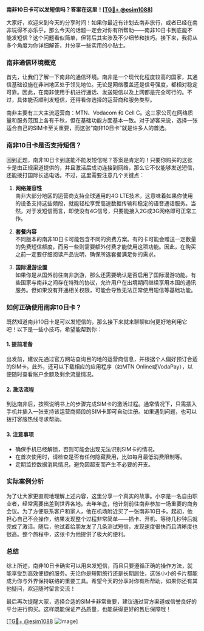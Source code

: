 **南非10日卡可以发短信吗？答案在这里！[[TG💪+ @esim1088](https://t.me/s/esim1088)]**

大家好，欢迎来到今天的分享时间！如果你最近有计划去南非旅行，或者已经在南非玩得不亦乐乎，那么今天的话题一定会对你有所帮助——南非10日卡到底能不能发短信？这个问题看似简单，但背后其实涉及不少细节和技巧。接下来，我将从多个角度为你详细解答，并分享一些实用的小贴士。

### 南非通信环境概览

首先，让我们了解一下南非的通信环境。南非是一个现代化程度较高的国家，其通信基础设施在非洲地区处于领先地位。无论是网络覆盖还是信号强度，都相对稳定可靠。因此，在南非使用手机进行通话、发送短信以及上网都是完全可行的。不过，具体能否顺利发短信，还得看你选择的运营商和服务类型。

南非主要有三大主流运营商：MTN、Vodacom 和 Cell C。这三家公司在网络质量和服务范围上各有千秋，但在基础功能方面基本一致。对于游客来说，选择一张适合自己的SIM卡至关重要，而这张“南非10日卡”就是许多人的首选。

### 南非10日卡是否支持短信？

回到正题，南非10日卡到底能不能发短信呢？答案是肯定的！只要你购买的这张卡是由正规渠道提供的，并且激活后成功连接到网络，那么它不仅能够发送短信，还能拨打国际长途电话。不过，这里需要注意几个关键点：

1. **网络兼容性**  
   南非大部分地区的运营商支持全球通用的4G LTE技术，这意味着如果你使用的设备支持这些频段，就能轻松享受高速数据传输和稳定的语音通话服务。当然，对于发短信而言，即使没有4G信号，只要能接入2G或3G网络即可正常工作。

2. **套餐内容**  
   不同版本的南非10日卡可能包含不同的资费方案。有的卡可能会赠送一定数量的免费短信额度，而另一些则需要额外付费才能使用这项功能。因此，在购买之前一定要仔细阅读产品说明，确保所选套餐满足你的需求。

3. **国际漫游设置**  
   如果你是从国外前往南非旅游，那么还需要确认是否启用了国际漫游功能。有些国家与南非之间存在特殊的协议，允许用户在出境期间继续享用本国的通讯服务。但如果没有开通相关权限，可能会导致无法正常使用短信等基础功能。

### 如何正确使用南非10日卡？

既然知道南非10日卡是可以发短信的，那么接下来就来聊聊如何更好地利用它吧！以下是一些小技巧，希望能帮到你：

#### 1. 提前准备
出发前，建议先通过官方网站查询目的地的运营商信息，并根据个人偏好预订合适的SIM卡。此外，还可以下载相应的应用程序（如MTN Online或VodaPay），以便随时查看账户余额及剩余流量情况。

#### 2. 激活流程
到达南非后，按照说明书上的步骤完成SIM卡的激活过程。通常情况下，只需插入手机并插入一张支持该运营商频段的SIM卡即可自动注册。如果遇到问题，也可以拨打客服热线寻求帮助。

#### 3. 注意事项
- 确保手机已经解锁，否则可能会出现无法识别SIM卡的情况。
- 在首次使用时，请检查是否有任何隐藏费用，比如每月最低消费限制等。
- 定期监控数据消耗情况，避免因超支而产生不必要的开支。

### 实际案例分析

为了让大家更直观地理解上述内容，这里分享一个真实的故事。小李是一名自由职业者，经常需要出差到世界各地。去年年底，他计划前往南非参加一场重要的商务会议。为了方便联系客户和家人，他在机场附近买了一张南非10日卡。起初，他担心自己不会操作，结果发现整个过程非常简单——插卡、开机、等待几秒钟后就完成了激活。随后，他试着给朋友发了几条测试短信，发现速度很快而且清晰度也很高。整个旅程中，这张卡为他提供了极大的便利。

### 总结

综上所述，南非10日卡确实可以用来发短信，而且只要遵循正确的操作方法，就能享受到高效便捷的服务。无论你是短期旅行还是长期居住，这张小小的卡片都能成为你与外界保持联络的重要工具。希望今天的分享对你有所帮助，如果你还有其他疑问，欢迎随时留言交流！

最后再次提醒大家，选择合适的SIM卡非常重要，建议通过官方渠道或信誉良好的平台进行购买。这样既能保证产品质量，也能获得更好的售后保障哦！

[[TG💪+ @esim1088](https://t.me/s/esim1088) ![Image](https://i.postimg.cc/4NQfJmqS/Snipaste-2025-05-13-00-14-12.png)]